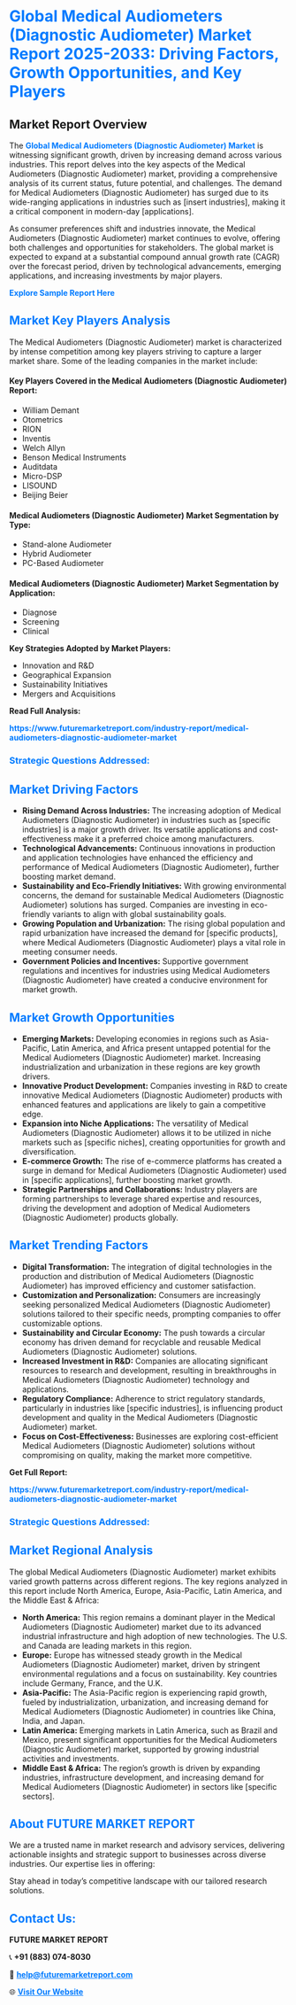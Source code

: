 <h1 style="color: #007BFF;">Global Medical Audiometers (Diagnostic Audiometer) Market Report 2025-2033: Driving Factors, Growth Opportunities, and Key Players</h1>

<section id="overview">
<h2>Market Report Overview</h2>
<p>The <a href="https://www.futuremarketreport.com/industry-report/medical-audiometers-diagnostic-audiometer-market" style="color: #007BFF; text-decoration: none;"><strong>Global Medical Audiometers (Diagnostic Audiometer) Market</strong></a> is witnessing significant growth, driven by increasing demand across various industries. This report delves into the key aspects of the Medical Audiometers (Diagnostic Audiometer) market, providing a comprehensive analysis of its current status, future potential, and challenges. The demand for Medical Audiometers (Diagnostic Audiometer) has surged due to its wide-ranging applications in industries such as [insert industries], making it a critical component in modern-day [applications].</p>
<p>As consumer preferences shift and industries innovate, the Medical Audiometers (Diagnostic Audiometer) market continues to evolve, offering both challenges and opportunities for stakeholders. The global market is expected to expand at a substantial compound annual growth rate (CAGR) over the forecast period, driven by technological advancements, emerging applications, and increasing investments by major players.</p>
</section>

<section id="overview">
<p><a href="https://www.futuremarketreport.com/request-sample/reportId=106255" style="color: #007BFF; text-decoration: none;"><strong>Explore Sample Report Here</strong></a></p>
</section>

<section id="key-players">
<h2 style="color: #007BFF;">Market Key Players Analysis</h2>
<p>The Medical Audiometers (Diagnostic Audiometer) market is characterized by intense competition among key players striving to capture a larger market share. Some of the leading companies in the market include:</p>
<h4>Key Players Covered in the Medical Audiometers (Diagnostic Audiometer) Report:</h4>
<ul><li>William Demant</li><li>Otometrics</li><li>RION</li><li>Inventis</li><li>Welch Allyn</li><li>Benson Medical Instruments</li><li>Auditdata</li><li>Micro-DSP</li><li>LISOUND</li><li>Beijing Beier</li></ul>
<h4>Medical Audiometers (Diagnostic Audiometer) Market Segmentation by Type:</h4>
<ul><li>Stand-alone Audiometer</li><li>Hybrid Audiometer</li><li>PC-Based Audiometer</li></ul>

<h4>Medical Audiometers (Diagnostic Audiometer) Market Segmentation by Application:</h4>
<ul><li>Diagnose</li><li>Screening</li><li>Clinical</li></ul>
<p><strong>Key Strategies Adopted by Market Players:</strong></p>
<ul>
<li>Innovation and R&D</li>
<li>Geographical Expansion</li>
<li>Sustainability Initiatives</li>
<li>Mergers and Acquisitions</li>
</ul>
</section>

<section>
<p><strong>Read Full Analysis: </strong></p><a href="https://www.futuremarketreport.com/industry-report/medical-audiometers-diagnostic-audiometer-market" style="color: #007BFF; text-decoration: none;"><strong>https://www.futuremarketreport.com/industry-report/medical-audiometers-diagnostic-audiometer-market</strong></a>
<h3 style="color: #007BFF;">Strategic Questions Addressed:</h3>
</section>

<section id="driving-factors">
<h2 style="color: #007BFF;">Market Driving Factors</h2>
<ul>
<li><strong>Rising Demand Across Industries:</strong> The increasing adoption of Medical Audiometers (Diagnostic Audiometer) in industries such as [specific industries] is a major growth driver. Its versatile applications and cost-effectiveness make it a preferred choice among manufacturers.</li>
<li><strong>Technological Advancements:</strong> Continuous innovations in production and application technologies have enhanced the efficiency and performance of Medical Audiometers (Diagnostic Audiometer), further boosting market demand.</li>
<li><strong>Sustainability and Eco-Friendly Initiatives:</strong> With growing environmental concerns, the demand for sustainable Medical Audiometers (Diagnostic Audiometer) solutions has surged. Companies are investing in eco-friendly variants to align with global sustainability goals.</li>
<li><strong>Growing Population and Urbanization:</strong> The rising global population and rapid urbanization have increased the demand for [specific products], where Medical Audiometers (Diagnostic Audiometer) plays a vital role in meeting consumer needs.</li>
<li><strong>Government Policies and Incentives:</strong> Supportive government regulations and incentives for industries using Medical Audiometers (Diagnostic Audiometer) have created a conducive environment for market growth.</li>
</ul>
</section>

<section id="growth-opportunities">
<h2 style="color: #007BFF;">Market Growth Opportunities</h2>
<ul>
<li><strong>Emerging Markets:</strong> Developing economies in regions such as Asia-Pacific, Latin America, and Africa present untapped potential for the Medical Audiometers (Diagnostic Audiometer) market. Increasing industrialization and urbanization in these regions are key growth drivers.</li>
<li><strong>Innovative Product Development:</strong> Companies investing in R&D to create innovative Medical Audiometers (Diagnostic Audiometer) products with enhanced features and applications are likely to gain a competitive edge.</li>
<li><strong>Expansion into Niche Applications:</strong> The versatility of Medical Audiometers (Diagnostic Audiometer) allows it to be utilized in niche markets such as [specific niches], creating opportunities for growth and diversification.</li>
<li><strong>E-commerce Growth:</strong> The rise of e-commerce platforms has created a surge in demand for Medical Audiometers (Diagnostic Audiometer) used in [specific applications], further boosting market growth.</li>
<li><strong>Strategic Partnerships and Collaborations:</strong> Industry players are forming partnerships to leverage shared expertise and resources, driving the development and adoption of Medical Audiometers (Diagnostic Audiometer) products globally.</li>
</ul>
</section>

<section id="trending-factors">
<h2 style="color: #007BFF;">Market Trending Factors</h2>
<ul>
<li><strong>Digital Transformation:</strong> The integration of digital technologies in the production and distribution of Medical Audiometers (Diagnostic Audiometer) has improved efficiency and customer satisfaction.</li>
<li><strong>Customization and Personalization:</strong> Consumers are increasingly seeking personalized Medical Audiometers (Diagnostic Audiometer) solutions tailored to their specific needs, prompting companies to offer customizable options.</li>
<li><strong>Sustainability and Circular Economy:</strong> The push towards a circular economy has driven demand for recyclable and reusable Medical Audiometers (Diagnostic Audiometer) solutions.</li>
<li><strong>Increased Investment in R&D:</strong> Companies are allocating significant resources to research and development, resulting in breakthroughs in Medical Audiometers (Diagnostic Audiometer) technology and applications.</li>
<li><strong>Regulatory Compliance:</strong> Adherence to strict regulatory standards, particularly in industries like [specific industries], is influencing product development and quality in the Medical Audiometers (Diagnostic Audiometer) market.</li>
<li><strong>Focus on Cost-Effectiveness:</strong> Businesses are exploring cost-efficient Medical Audiometers (Diagnostic Audiometer) solutions without compromising on quality, making the market more competitive.</li>
</ul>
</section>

<section>
<p><strong>Get Full Report: </strong></p><a href="https://www.futuremarketreport.com/industry-report/medical-audiometers-diagnostic-audiometer-market" style="color: #007BFF; text-decoration: none;"><strong>https://www.futuremarketreport.com/industry-report/medical-audiometers-diagnostic-audiometer-market</strong></a>
<h3 style="color: #007BFF;">Strategic Questions Addressed:</h3>
</section>


<section id="regional-analysis">
<h2 style="color: #007BFF;">Market Regional Analysis</h2>
<p>The global Medical Audiometers (Diagnostic Audiometer) market exhibits varied growth patterns across different regions. The key regions analyzed in this report include North America, Europe, Asia-Pacific, Latin America, and the Middle East & Africa:</p>
<ul>
<li><strong>North America:</strong> This region remains a dominant player in the Medical Audiometers (Diagnostic Audiometer) market due to its advanced industrial infrastructure and high adoption of new technologies. The U.S. and Canada are leading markets in this region.</li>
<li><strong>Europe:</strong> Europe has witnessed steady growth in the Medical Audiometers (Diagnostic Audiometer) market, driven by stringent environmental regulations and a focus on sustainability. Key countries include Germany, France, and the U.K.</li>
<li><strong>Asia-Pacific:</strong> The Asia-Pacific region is experiencing rapid growth, fueled by industrialization, urbanization, and increasing demand for Medical Audiometers (Diagnostic Audiometer) in countries like China, India, and Japan.</li>
<li><strong>Latin America:</strong> Emerging markets in Latin America, such as Brazil and Mexico, present significant opportunities for the Medical Audiometers (Diagnostic Audiometer) market, supported by growing industrial activities and investments.</li>
<li><strong>Middle East & Africa:</strong> The region’s growth is driven by expanding industries, infrastructure development, and increasing demand for Medical Audiometers (Diagnostic Audiometer) in sectors like [specific sectors].</li>
</ul>
</section>

<footer>
<h2 style="color: #007BFF;">About FUTURE MARKET REPORT</h2>
<p>We are a trusted name in market research and advisory services, delivering actionable insights and strategic support to businesses across diverse industries. Our expertise lies in offering:</p>

<p>Stay ahead in today’s competitive landscape with our tailored research solutions.</p>

<h2 style="color: #007BFF;">Contact Us:</h2>
<p><strong>FUTURE MARKET REPORT</strong></p>
<p>📞 <strong>+91 (883) 074-8030</strong></p>
<p>📧 <strong><a href="mailto:help@futuremarketreport.com" style="color: #007BFF;">help@futuremarketreport.com</a></strong></p>
<p>🌐 <strong><a href="https://www.futuremarketreport.com/" style="color: #007BFF;">Visit Our Website</a></strong></p>
</footer>